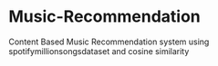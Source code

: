 # Music-Recommendation
Content Based Music Recommendation system using spotifymillionsongsdataset and cosine similarity
